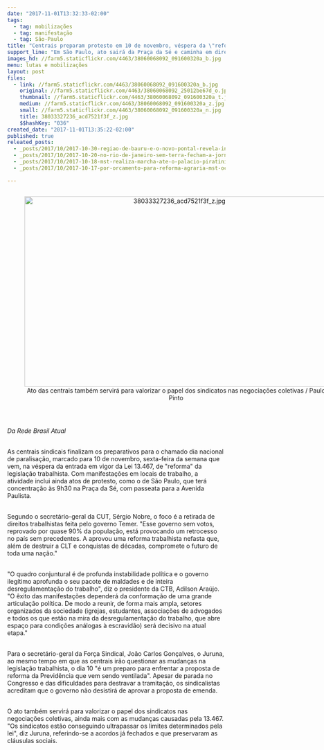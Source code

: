 ```yaml
---
date: "2017-11-01T13:32:33-02:00"
tags:
  - tag: mobilizações
  - tag: manifestação
  - tag: São-Paulo
title: "Centrais preparam protesto em 10 de novembro, véspera da \"reforma\""
support_line: "Em São Paulo, ato sairá da Praça da Sé e caminha em direção à Avenida Paulista\n\n"
images_hd: //farm5.staticflickr.com/4463/38060068092_091600320a_b.jpg
menu: lutas e mobilizações
layout: post
files:
  - link: //farm5.staticflickr.com/4463/38060068092_091600320a_b.jpg
    original: //farm5.staticflickr.com/4463/38060068092_25012be67d_o.jpg
    thumbnail: //farm5.staticflickr.com/4463/38060068092_091600320a_t.jpg
    medium: //farm5.staticflickr.com/4463/38060068092_091600320a_z.jpg
    small: //farm5.staticflickr.com/4463/38060068092_091600320a_n.jpg
    title: 38033327236_acd7521f3f_z.jpg
    $$hashKey: "036"
created_date: "2017-11-01T13:35:22-02:00"
published: true
releated_posts:
  - _posts/2017/10/2017-10-30-regiao-de-bauru-e-o-novo-pontal-revela-incra-em-audiencia-organizada-pela-cut-e-movimentos-sociais.md
  - _posts/2017/10/2017-10-20-no-rio-de-janeiro-sem-terra-fecham-a-jornada-de-luta-com-marcha-em-defesa-da-reforma-agraria.md
  - _posts/2017/10/2017-10-18-mst-realiza-marcha-ate-o-palacio-piratini-e-audiencia-com-a-casa-civil-em-porto-alegre.md
  - _posts/2017/10/2017-10-17-por-orcamento-para-reforma-agraria-mst-ocupa-ministerio-e-amplia-jornada-para-16-estados.md

---
```

<div style="text-align:center">
<figure class="image" style="display:inline-block"><img alt="38033327236_acd7521f3f_z.jpg" height="440" src="//farm5.staticflickr.com/4463/38060068092_091600320a_b.jpg" width="700" />
<figcaption>Ato das centrais tamb&eacute;m servir&aacute; para valorizar o papel dos sindicatos nas negocia&ccedil;&otilde;es coletivas / Paulo Pinto</figcaption>
</figure>
</div>

<p>&nbsp;</p>

<p><em>Da Rede Brasil Atual&nbsp;</em></p>

<p><br />
As centrais sindicais finalizam os preparativos para o chamado dia nacional de paralisa&ccedil;&atilde;o, marcado para 10 de novembro, sexta-feira da semana que vem, na v&eacute;spera da entrada em vigor da Lei 13.467, de &quot;reforma&quot; da legisla&ccedil;&atilde;o trabalhista. Com manifesta&ccedil;&otilde;es em locais de trabalho, a atividade inclui ainda atos de protesto, como o de S&atilde;o Paulo, que ter&aacute; concentra&ccedil;&atilde;o &agrave;s 9h30 na Pra&ccedil;a da S&eacute;, com passeata para a Avenida Paulista.</p>

<p><br />
Segundo o secret&aacute;rio-geral da CUT, S&eacute;rgio Nobre, o foco &eacute; a retirada de direitos trabalhistas feita pelo governo Temer. &quot;Esse governo sem votos, reprovado por quase 90% da popula&ccedil;&atilde;o, est&aacute; provocando um retrocesso no pa&iacute;s sem precedentes. A aprovou uma reforma trabalhista nefasta que, al&eacute;m de destruir a CLT e conquistas de d&eacute;cadas, compromete o futuro de toda uma na&ccedil;&atilde;o.&quot;</p>

<p><br />
&quot;O quadro conjuntural &eacute; de profunda instabilidade pol&iacute;tica e o governo ileg&iacute;timo aprofunda o seu pacote de maldades e de inteira desregulamenta&ccedil;&atilde;o do trabalho&quot;, diz o presidente da CTB, Adilson Ara&uacute;jo. &quot;O &ecirc;xito das manifesta&ccedil;&otilde;es depender&aacute; da conforma&ccedil;&atilde;o de uma grande articula&ccedil;&atilde;o pol&iacute;tica. De modo a reunir, de forma mais ampla, setores organizados da sociedade (igrejas, estudantes, associa&ccedil;&otilde;es de advogados e todos os que est&atilde;o na mira da desregulamenta&ccedil;&atilde;o do trabalho, que abre espa&ccedil;o para condi&ccedil;&otilde;es an&aacute;logas &agrave; escravid&atilde;o) ser&aacute; decisivo na atual etapa.&quot;</p>

<p><br />
Para o secret&aacute;rio-geral da For&ccedil;a Sindical, Jo&atilde;o Carlos Gon&ccedil;alves, o Juruna, ao mesmo tempo em que as centrais ir&atilde;o questionar as mudan&ccedil;as na legisla&ccedil;&atilde;o trabalhista, o dia 10 &quot;&eacute; um preparo para enfrentar a proposta de reforma da Previd&ecirc;ncia que vem sendo ventilada&quot;. Apesar de parada no Congresso e das dificuldades para destravar a tramita&ccedil;&atilde;o, os sindicalistas acreditam que o governo n&atilde;o desistir&aacute; de aprovar a proposta de emenda.</p>

<p><br />
O ato tamb&eacute;m servir&aacute; para valorizar o papel dos sindicatos nas negocia&ccedil;&otilde;es coletivas, ainda mais com as mudan&ccedil;as causadas pela 13.467. &quot;Os sindicatos est&atilde;o conseguindo ultrapassar os limites determinados pela lei&quot;, diz Juruna, referindo-se a acordos j&aacute; fechados e que preservaram as cl&aacute;usulas sociais.</p>
